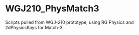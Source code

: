 # WGJ210_PhysMatch3
Scripts pulled from WGJ-210 prototype, using RG Physics and 2dPhysicsRays for Match-3.
